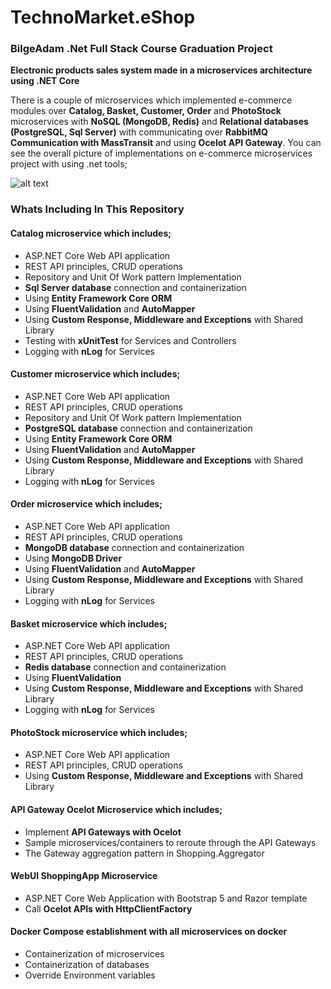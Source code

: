 # TechnoMarket.eShop


### BilgeAdam .Net Full Stack Course Graduation Project
**Electronic products sales system made in a microservices architecture using .NET Core**

There is a couple of microservices which implemented e-commerce modules over **Catalog, Basket, Customer, Order** and **PhotoStock** microservices with **NoSQL (MongoDB, Redis)** and **Relational databases (PostgreSQL, Sql Server)** with communicating over **RabbitMQ Communication with MassTransit** and using **Ocelot API Gateway**. You can see the overall picture of implementations on e-commerce microservices project with using .net tools;

![alt text](https://i.ibb.co/cbbd2xT/project-architecture.jpg)

### Whats Including In This Repository

#### Catalog microservice which includes; 
* ASP.NET Core Web API application 
* REST API principles, CRUD operations
* Repository and Unit Of Work pattern Implementation
* **Sql Server database** connection and containerization
* Using **Entity Framework Core ORM**
* Using **FluentValidation** and **AutoMapper**
* Using **Custom Response, Middleware and Exceptions** with Shared Library
* Testing with **xUnitTest** for Services and Controllers
* Logging with **nLog** for Services

#### Customer microservice which includes; 
* ASP.NET Core Web API application 
* REST API principles, CRUD operations
* Repository and Unit Of Work pattern Implementation
* **PostgreSQL database** connection and containerization
* Using **Entity Framework Core ORM**
* Using **FluentValidation** and **AutoMapper**
* Using **Custom Response, Middleware and Exceptions** with Shared Library
* Logging with **nLog** for Services

#### Order microservice which includes; 
* ASP.NET Core Web API application 
* REST API principles, CRUD operations
* **MongoDB database** connection and containerization
* Using **MongoDB Driver**
* Using **FluentValidation** and **AutoMapper**
* Using **Custom Response, Middleware and Exceptions** with Shared Library
* Logging with **nLog** for Services

#### Basket microservice which includes; 
* ASP.NET Core Web API application 
* REST API principles, CRUD operations
* **Redis database** connection and containerization
* Using **FluentValidation**
* Using **Custom Response, Middleware and Exceptions** with Shared Library
* Logging with **nLog** for Services

#### PhotoStock microservice which includes; 
* ASP.NET Core Web API application 
* REST API principles, CRUD operations
* Using **Custom Response, Middleware and Exceptions** with Shared Library

#### API Gateway Ocelot Microservice which includes; 
* Implement **API Gateways with Ocelot**
* Sample microservices/containers to reroute through the API Gateways
* The Gateway aggregation pattern in Shopping.Aggregator

#### WebUI ShoppingApp Microservice
* ASP.NET Core Web Application with Bootstrap 5 and Razor template
* Call **Ocelot APIs with HttpClientFactory**

#### Docker Compose establishment with all microservices on docker
* Containerization of microservices
* Containerization of databases
* Override Environment variables

